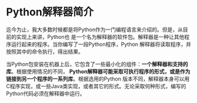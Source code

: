 Python解释器简介
================================================================================
迄今为止，我大多数时候都是将Python作为一门编程语言来介绍的。但是，从目前的实现上来讲，Python也
是一个名为解释器的软件包。解释器是一种让其他程序运行起来的程序。当你编写了一段Python程序，Python
解释器将读取程序，并按照其中的命令执行，得出结果。

当Python包安装在机器上后，它包含了一些最小化的组件：**一个解释器和支持的库**。根据使用情况的不同，
**Python解释器可能采取可执行程序的形式，或是作为链接到另一个程序的一系列库**。根据选用的Python
版本不同，解释器本身可以用C程序实现，或一些Java类实现，或者其它的形式。无论采取何种形式，编写的
Python代码必须在解释器中运行。
